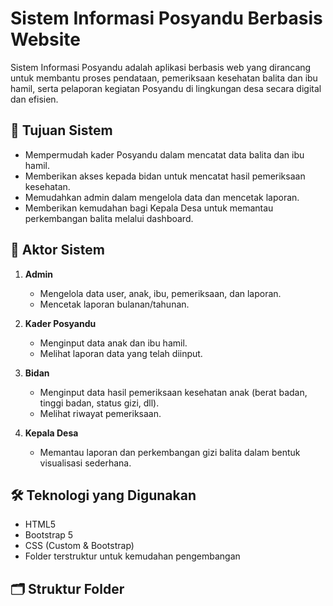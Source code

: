 # Sistem Informasi Posyandu Berbasis Website

Sistem Informasi Posyandu adalah aplikasi berbasis web yang dirancang untuk membantu proses pendataan, pemeriksaan kesehatan balita dan ibu hamil, serta pelaporan kegiatan Posyandu di lingkungan desa secara digital dan efisien.

## 🎯 Tujuan Sistem

- Mempermudah kader Posyandu dalam mencatat data balita dan ibu hamil.
- Memberikan akses kepada bidan untuk mencatat hasil pemeriksaan kesehatan.
- Memudahkan admin dalam mengelola data dan mencetak laporan.
- Memberikan kemudahan bagi Kepala Desa untuk memantau perkembangan balita melalui dashboard.

## 👥 Aktor Sistem

1. **Admin**
   - Mengelola data user, anak, ibu, pemeriksaan, dan laporan.
   - Mencetak laporan bulanan/tahunan.

2. **Kader Posyandu**
   - Menginput data anak dan ibu hamil.
   - Melihat laporan data yang telah diinput.

3. **Bidan**
   - Menginput data hasil pemeriksaan kesehatan anak (berat badan, tinggi badan, status gizi, dll).
   - Melihat riwayat pemeriksaan.

4. **Kepala Desa**
   - Memantau laporan dan perkembangan gizi balita dalam bentuk visualisasi sederhana.

## 🛠️ Teknologi yang Digunakan

- HTML5
- Bootstrap 5
- CSS (Custom & Bootstrap)
- Folder terstruktur untuk kemudahan pengembangan

## 🗂️ Struktur Folder

